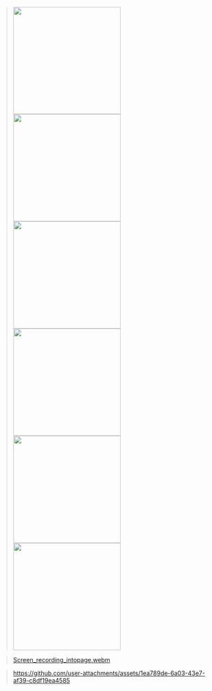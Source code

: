 ><img src = "https://github.com/user-attachments/assets/ca509b30-8c1d-4923-aa51-15791c75f7b8" width = "250">
><img src = "https://github.com/user-attachments/assets/d5d20274-c0c1-4816-a7d8-db06fc25b506" width = "250">
><img src = "https://github.com/user-attachments/assets/f589cdd3-1239-40b3-a0ec-eada14fc50bf" width = "250">
><img src = "https://github.com/user-attachments/assets/20553314-bd52-4f31-8383-f1c0be32e96b" width = "250">
><img src = "https://github.com/user-attachments/assets/67687b95-a525-49f1-9121-6fa23e273cd9" width = "250">
><img src = "https://github.com/user-attachments/assets/c62477e5-e0e5-4168-a4d0-c0329821577e" width = "250">

>[Screen_recording_intopage.webm](https://github.com/user-attachments/assets/aca2891a-ec64-48fa-999d-78624a7b8c8c)

>https://github.com/user-attachments/assets/1ea789de-6a03-43e7-af39-c8df19ea4585

